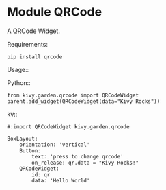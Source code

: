 Module QRCode
=============


A QRCode Widget.

Requirements:

    pip install qrcode

Usage::

 Python::

    from kivy.garden.qrcode import QRCodeWidget
    parent.add_widget(QRCodeWidget(data="Kivy Rocks"))

 kv::

    #:import QRCodeWidget kivy.garden.qrcode

    BoxLayout:
        orientation: 'vertical'
        Button:
            text: 'press to change qrcode'
            on_release: qr.data = "Kivy Rocks!"
        QRCodeWidget:
            id: qr
            data: 'Hello World'
